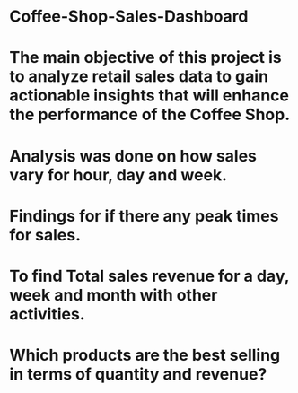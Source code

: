 # Coffee-Shop-Sales-Dashboard

# The main objective of this project is to analyze retail sales data to gain actionable insights that will enhance the performance of the Coffee Shop.

# Analysis was done on how sales vary for hour, day and week.

# Findings for if there any peak times for sales.

# To find Total sales revenue for a day, week and month with other activities.

# Which products are the best selling in terms of quantity and revenue?

